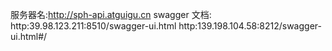 服务器名:http://sph-api.atguigu.cn
swagger 文档:
http:39.98.123.211:8510/swagger-ui.html
http:139.198.104.58:8212/swagger-ui.html#/
